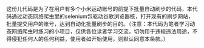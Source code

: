 这份儿代码是为了在用户有多个小米运动账号的前提下批量自动刷步的代码，本代码通过动态网络爬虫里的selenium包驱动谷歌浏览器核，打开现有的刷步网站，批量提交用户的账号，达到自动化批量刷步的目的。（注意：本代码为笔者学习动态网络爬虫时练习的小项目，仅供各位读者学习交流，切勿用于违规违法用途，不得侵犯任何人的任何利益，使用者如开始使用，则默认同意本条款。）
